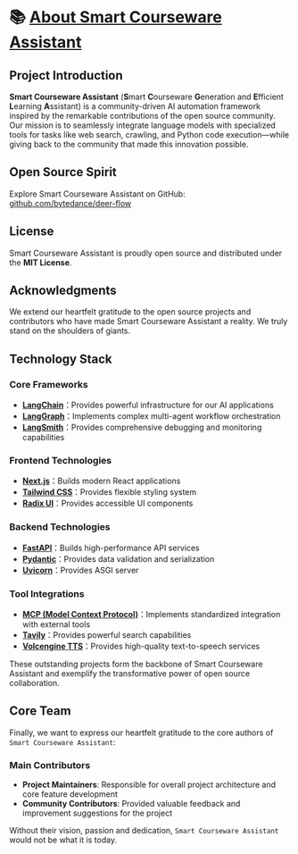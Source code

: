 # 📚 [About Smart Courseware Assistant](https://github.com/bytedance/deer-flow)

## Project Introduction

**Smart Courseware Assistant** (**S**mart **C**ourseware **G**eneration and **E**fficient **L**earning **A**ssistant) is a community-driven AI automation framework inspired by the remarkable contributions of the open source community. Our mission is to seamlessly integrate language models with specialized tools for tasks like web search, crawling, and Python code execution—while giving back to the community that made this innovation possible.

## Open Source Spirit

Explore Smart Courseware Assistant on GitHub: [github.com/bytedance/deer-flow](https://github.com/bytedance/deer-flow)

## License

Smart Courseware Assistant is proudly open source and distributed under the **MIT License**.

## Acknowledgments

We extend our heartfelt gratitude to the open source projects and contributors who have made Smart Courseware Assistant a reality. We truly stand on the shoulders of giants.

## Technology Stack

### Core Frameworks
- **[LangChain](https://github.com/langchain-ai/langchain)**：Provides powerful infrastructure for our AI applications
- **[LangGraph](https://github.com/langchain-ai/langgraph)**：Implements complex multi-agent workflow orchestration
- **[LangSmith](https://github.com/langchain-ai/langsmith)**：Provides comprehensive debugging and monitoring capabilities

### Frontend Technologies
- **[Next.js](https://nextjs.org/)**：Builds modern React applications
- **[Tailwind CSS](https://tailwindcss.com/)**：Provides flexible styling system
- **[Radix UI](https://www.radix-ui.com/)**：Provides accessible UI components

### Backend Technologies
- **[FastAPI](https://fastapi.tiangolo.com/)**：Builds high-performance API services
- **[Pydantic](https://docs.pydantic.dev/)**：Provides data validation and serialization
- **[Uvicorn](https://www.uvicorn.org/)**：Provides ASGI server

### Tool Integrations
- **[MCP (Model Context Protocol)](https://modelcontextprotocol.io/)**：Implements standardized integration with external tools
- **[Tavily](https://tavily.com/)**：Provides powerful search capabilities
- **[Volcengine TTS](https://www.volcengine.com/products/tts)**：Provides high-quality text-to-speech services

These outstanding projects form the backbone of Smart Courseware Assistant and exemplify the transformative power of open source collaboration.

## Core Team

Finally, we want to express our heartfelt gratitude to the core authors of `Smart Courseware Assistant`:

### Main Contributors
- **Project Maintainers**: Responsible for overall project architecture and core feature development
- **Community Contributors**: Provided valuable feedback and improvement suggestions for the project

Without their vision, passion and dedication, `Smart Courseware Assistant` would not be what it is today.
